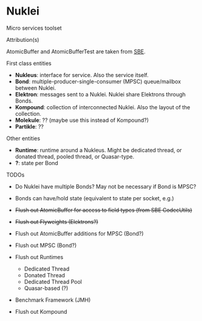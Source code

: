 # Nuklei

Micro services toolset

Attribution(s)

AtomicBuffer and AtomicBufferTest are taken from [SBE](https://github.com/real-logic/simple-binary-encoding).

First class entities

- __Nukleus__: interface for service. Also the service itself.
- __Bond__: multiple-producer-single-consumer (MPSC) queue/mailbox between Nuklei.
- __Elektron__: messages sent to a Nuklei. Nuklei share Elektrons through Bonds.
- __Kompound__: collection of interconnected Nuklei. Also the layout of the collection.
- __Molekule__: ?? (maybe use this instead of Kompound?)
- __Partikle__: ??

Other entities

- __Runtime__: runtime around a Nukleus. Might be dedicated thread, or donated thread, pooled thread, or Quasar-type.
- __?__: state per Bond

TODOs

- Do Nuklei have multiple Bonds? May not be necessary if Bond is MPSC?
- Bonds can have/hold state (equivalent to state per socket, e.g.)

- ~~Flush out AtomicBuffer for access to field types (from SBE CodecUtils)~~
- ~~Flush out Flyweights (Elektrons?)~~
- Flush out AtomicBuffer additions for MPSC (Bond?)
- Flush out MPSC (Bond?)
- Flush out Runtimes
    - Dedicated Thread
    - Donated Thread
    - Dedicated Thread Pool
    - Quasar-based (?)
- Benchmark Framework (JMH)
- Flush out Kompound
